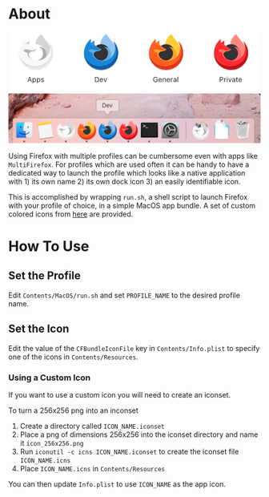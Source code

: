 # About
![Example Apps](.resources/example-apps.png)
![Example Dock](.resources/example-dock.png)

Using Firefox with multiple profiles can be cumbersome even with apps like `MultiFirefox`.
For profiles which are used often it can be handy to have a dedicated way to launch the profile which looks like a native application with 1) its own name 2) its own dock icon 3) an easily identifiable icon.

This is accomplished by wrapping `run.sh`, a shell script to launch Firefox with your profile of choice, in a simple MacOS app bundle.
A set of custom colored icons from [here](https://www.reddit.com/r/firefox/comments/i0ncu4/colorfox_extended_icons_pack/) are provided.

# How To Use
## Set the Profile
Edit `Contents/MacOS/run.sh` and set `PROFILE_NAME` to the desired profile name.

## Set the Icon
Edit the value of the `CFBundleIconFile` key in `Contents/Info.plist` to specify one of the icons in `Contents/Resources`.

### Using a Custom Icon
If you want to use a custom icon you will need to create an iconset.

To turn a 256x256 png into an inconset
1) Create a directory called `ICON_NAME.iconset`
2) Place a png of dimensions 256x256 into the iconset directory and name it `icon_256x256.png`
3) Run `iconutil -c icns ICON_NAME.iconset` to create the iconset file `ICON_NAME.icns`
4) Place `ICON_NAME.icns` in `Contents/Resources`

You can then update `Info.plist` to use `ICON_NAME` as the app icon.

